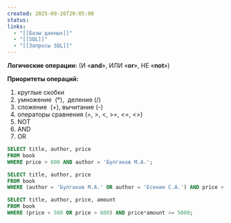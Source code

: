 ```yaml
---
created: 2025-09-26T20:05:00
status:
links:
  - "[[Базы данных]]"
  - "[[SQL]]"
  - "[[Запросы SQL]]"
---
```

**Логические операции:** (И «**and**», ИЛИ «**or**», НЕ «**not**»)

**Приоритеты операций:**
1. круглые скобки
2. умножение  (*),  деление (/)
3. сложение  (+), вычитание (-)
4. операторы сравнения (=, >, <, >=, <=, <>)
5. NOT
6. AND
7. OR

```sql
SELECT title, author, price 
FROM book
WHERE price > 600 AND author = 'Булгаков М.А.';
```

```sql
SELECT title, author, price 
FROM book
WHERE (author = 'Булгаков М.А.' OR author = 'Есенин С.А.') AND price > 600;
```

```sql
SELECT title, author, price, amount
FROM book
WHERE (price < 500 OR price > 600) AND price*amount >= 5000;
```
























